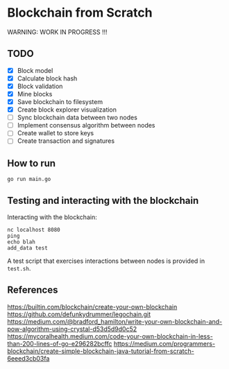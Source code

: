 # Blockchain from Scratch

WARNING: WORK IN PROGRESS !!!

## TODO
  * [x] Block model
  * [x] Calculate block hash
  * [x] Block validation
  * [x] Mine blocks
  * [x] Save blockchain to filesystem
  * [x] Create block explorer visualization
  * [ ] Sync blockchain data between two nodes
  * [ ] Implement consensus algorithm between nodes
  * [ ] Create wallet to store keys
  * [ ] Create transaction and signatures

## How to run
```
go run main.go
```

## Testing and interacting with the blockchain

Interacting with the blockchain:

``` shell
nc localhost 8080
ping
echo blah
add_data test
```


A test script that exercises interactions between nodes is provided in `test.sh`.

## References
https://builtin.com/blockchain/create-your-own-blockchain
https://github.com/defunkydrummer/legochain.git
https://medium.com/@bradford_hamilton/write-your-own-blockchain-and-pow-algorithm-using-crystal-d53d5d9d0c52
https://mycoralhealth.medium.com/code-your-own-blockchain-in-less-than-200-lines-of-go-e296282bcffc
https://medium.com/programmers-blockchain/create-simple-blockchain-java-tutorial-from-scratch-6eeed3cb03fa

